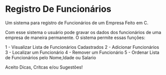 # Registro De Funcionários
Um sistema para registro de Funcionários de um Empresa Feito em C.

Com esse sistema o usuário pode gravar os dados dos funcionários de uma empresa de maneira permanente.
O sistema permite essas funções:

1 - Visualizar Lista de Funcionários Cadastrados
2 - Adicionar Funcionários
3 - Localizar um Funcionário
4 - Remover um Funcionário
5 - Ordenar Lista de Funcionários pelo Nome,Idade ou Salario

Aceito Dicas, Crítcas e/ou Sugestões!
